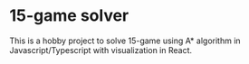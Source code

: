 # 15-game solver

This is a hobby project to solve 15-game using A* algorithm in Javascript/Typescript with visualization in React.